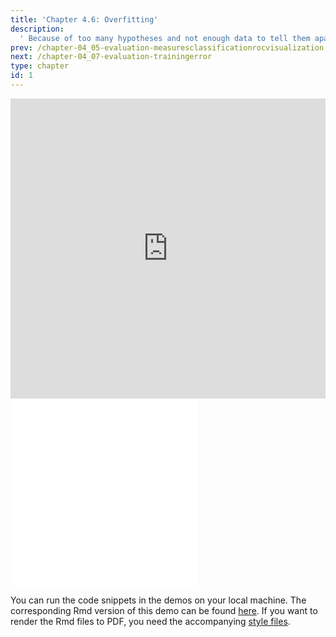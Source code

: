 ```yaml
---
title: 'Chapter 4.6: Overfitting'
description:
  ' Because of too many hypotheses and not enough data to tell them apart, it is possible to have overfitting. This happens when algorithms model patterns beyond the data generating process. In this chapter, you will get to know when exactly overfitting happens, and your practical task is to examine how k-NN overfits for small ks.'
prev: /chapter-04_05-evaluation-measuresclassificationrocvisualization
next: /chapter-04_07-evaluation-trainingerror
type: chapter
id: 1
---
```


<exercise id="1" title="Video Lecture">

<iframe width="100%" height="480" src="https://www.youtube.com/embed/zSlrfST8bEg" frameborder="0" allow="accelerometer; autoplay; encrypted-media; gyroscope; picture-in-picture" allowfullscreen></iframe>

</exercise>

<exercise id="2" title="Slides">

<object data="pdfs/4/slides-evaluation-overfitting.pdf" type="application/pdf" style="width:100%;height:480px">
    <embed src="pdfs/4/slides-evaluation-overfitting.pdf" type="application/pdf" />
</object>

</exercise>


<exercise id="3" title="Overfitting">
<object data="code-demos/code_demo_overfitting.pdf" type="application/pdf" style="width:100%;height:480px">
    <embed src="code-demos/code_demo_overfitting.pdf" type="application/pdf" />
</object>

You can run the code snippets in the demos on your local machine. The corresponding Rmd version of this demo can be found [here](https://github.com/compstat-lmu/lecture_i2ml/blob/master/code-demos/code_demo_overfitting.Rmd). If you want to render the Rmd files to PDF, you need the accompanying [style files](https://github.com/compstat-lmu/lecture_i2ml/tree/master/style).

</exercise>

